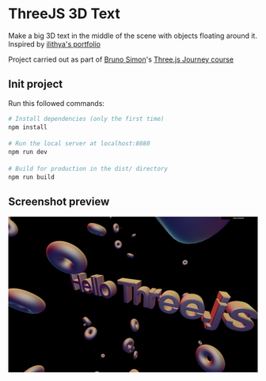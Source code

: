 # ThreeJS 3D Text

Make a big 3D text in the middle of the scene with objects floating around it.
Inspired by [ilithya's portfolio](https://www.ilithya.rocks/)

Project carried out as part of [Bruno Simon](https://bruno-simon.com/)'s [Three.js Journey course](https://threejs-journey.xyz/)

## Init project

Run this followed commands:

```bash
# Install dependencies (only the first time)
npm install

# Run the local server at localhost:8080
npm run dev

# Build for production in the dist/ directory
npm run build
```

## Screenshot preview

![Design preview](./static/images/project-preview.png)
